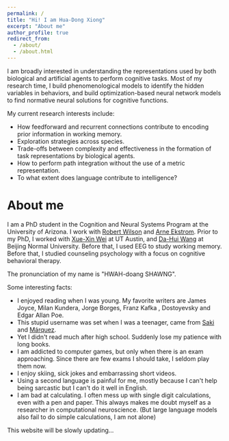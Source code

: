 ```yaml
---
permalink: /
title: "Hi! I am Hua-Dong Xiong"
excerpt: "About me"
author_profile: true
redirect_from: 
  - /about/
  - /about.html
---
```


I am broadly interested in understanding the representations used by both biological and artificial agents to perform cognitive tasks. Most of my research time, I build phenomenological models to identify the hidden variables in behaviors, and build optimization-based neural network models to find normative neural solutions for cognitive functions. 

My current research interests include:

- How feedforward and recurrent connections contribute to encoding prior information in working memory.
- Exploration strategies across species.
- Trade-offs between complexity and effectiveness in the formation of task representations by biological agents.
- How to perform path integration without the use of a metric representation.
- To what extent does language contribute to intelligence?



# About me

I am a PhD student in the Cognition and Neural Systems Program at the University of Arizona. I work with [Robert Wilson](https://scholar.google.com/citations?user=4LxikSIAAAAJ&hl=en&oi=ao) and [Arne Ekstrom](https://scholar.google.com/citations?user=k21FbKYAAAAJ&hl=en&oi=ao). Prior to my PhD, I worked with [Xue-Xin Wei](https://scholar.google.com/citations?user=7Pd1QzwAAAAJ&hl=en&oi=ao) at UT Austin, and [Da-Hui Wang](https://scholar.google.com/citations?user=6BkFUZcAAAAJ&hl=en&oi=sra) at Beijing Normal University. Before that, I used EEG to study working memory. Before that, I studied counseling psychology with a focus on cognitive behavioral therapy.

The pronunciation of my name is "HWAH-doang SHAWNG".

Some interesting facts:

- I enjoyed reading when I was young. My favorite writers are James Joyce, Milan Kundera, Jorge Borges, Franz Kafka , Dostoyevsky and Edgar Allan Poe. 
- This stupid username was set when I was a teenager, came from [Saki](https://en.wikipedia.org/wiki/Saki) and [Márquez](https://en.wikipedia.org/wiki/Gabriel_Garc%C3%ADa_M%C3%A1rquez).
- Yet I didn't read much after high school. Suddenly lose my patience with long books. 
- I am addicted to computer games, but only when there is an exam approaching. Since there are few exams I should take, I seldom play them now. 
- I enjoy skiing, sick jokes and embarrassing short videos. 
- Using a second language is painful for me, mostly because I can't help being sarcastic but I can't do it well in English. 
- I am bad at calculating. I often mess up with single digit calculations, even with a pen and paper. This always makes me doubt myself as a researcher in computational neuroscience.  (But large language models also fail to do simple calculations, I am not alone)



This website will be slowly updating...
